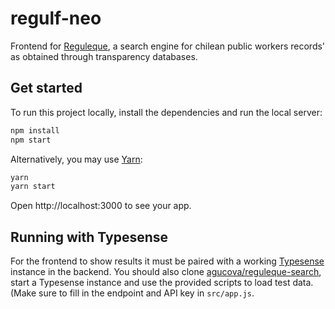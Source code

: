 # regulf-neo
Frontend for [Reguleque](https://reguleque.cl), a search engine for chilean public workers records' as obtained through transparency databases.

## Get started

To run this project locally, install the dependencies and run the local server:

```sh
npm install
npm start
```

Alternatively, you may use [Yarn](https://http://yarnpkg.com/):

```sh
yarn
yarn start
```

Open http://localhost:3000 to see your app.

## Running with Typesense
For the frontend to show results it must be paired with a working [Typesense](https://typesense.org/) instance in the backend. You should also clone [agucova/reguleque-search](https://github.com/agucova/reguleque-search), start a Typesense instance and use the provided scripts to load test data. (Make sure to fill in the endpoint and API key in `src/app.js`.
